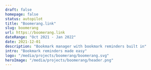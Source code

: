 ```yaml
---
draft: false
homepage: false
status: autopilot
title: "Boomerang.link"
slug: boomerang
url: https://boomerang.link
dateRange: "Oct 2021 - Jan 2022"
date: 2021-12-01
description: "Bookmark manager with bookmark reminders built in"
intro: "Bookmark reminders made easy"
logo: "/media/projects/boomerang/boomerang.svg"
heroImage: "/media/projects/boomerang/header.png"
---
```

